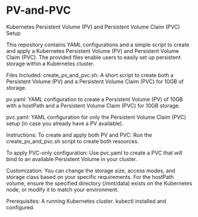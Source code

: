 # PV-and-PVC
Kubernetes Persistent Volume (PV) and Persistent Volume Claim (PVC) Setup

This repository contains YAML configurations and a simple script to create and apply a Kubernetes Persistent Volume (PV) and Persistent Volume Claim (PVC). The provided files enable users to easily set up persistent storage within a Kubernetes cluster.

Files Included:
create_pv_and_pvc.sh: A short script to create both a Persistent Volume (PV) and a Persistent Volume Claim (PVC) for 10GB of storage.

pv.yaml: YAML configuration to create a Persistent Volume (PV) of 10GB with a hostPath and a Persistent Volume Claim (PVC) for 10GB storage.

pvc.yaml: YAML configuration for only the Persistent Volume Claim (PVC) setup (in case you already have a PV available).

Instructions:
To create and apply both PV and PVC:
Run the create_pv_and_pvc.sh script to create both resources.

To apply PVC-only configuration:
Use pvc.yaml to create a PVC that will bind to an available Persistent Volume in your cluster.

Customization:
You can change the storage size, access modes, and storage class based on your specific requirements.
For the hostPath volume, ensure the specified directory (/mnt/data) exists on the Kubernetes node, or modify it to match your environment.

Prerequisites:
A running Kubernetes cluster.
kubectl installed and configured.
